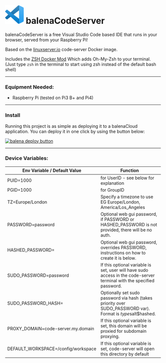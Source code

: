 # <img src="logo.png" alt="vs code logo" width="60" /> balenaCodeServer

balenaCodeServer is a free Visual Studio Code based IDE that runs in your browser, served from your Raspberry Pi!

Based on the [linuxserver.io](https://github.com/linuxserver/docker-code-server) code-server Docker image.

Includes the [ZSH Docker Mod](https://github.com/linuxserver/docker-mods/tree/code-server-zsh) Which adds Oh-My-Zsh to your terminal. (Just type `zsh` in the terminal to start using zsh instead of the default bash shell)

---

### Equipment Needed:
* Raspberry Pi (tested on Pi3 B+ and Pi4)
---
### Install
Running this project is as simple as deploying it to a balenaCloud application. You can deploy it in one click by using the button below:

[![balena deploy button](https://www.balena.io/deploy.svg)](https://dashboard.balena-cloud.com/deploy?repoUrl=https://github.com/SamEureka/balenaCodeServer)

---
### Device Variables:
|Env Variable / Default Value|Function|
|---|---|
|PUID=1000|for UserID - see below for explanation|
|PGID=1000|for GroupID|
|TZ=Europe/London| Specify a timezone to use EG Europe/London, America/Los_Angeles|
|PASSWORD=password|Optional web gui password, if PASSWORD or HASHED_PASSWORD is not provided, there will be no auth.|
|HASHED_PASSWORD=|Optional web gui password, overrides PASSWORD, instructions on how to create it is below.|
|SUDO_PASSWORD=password|If this optional variable is set, user will have sudo access in the code-server terminal with the specified password.|
|SUDO_PASSWORD_HASH=|Optionally set sudo password via hash (takes priority over SUDO_PASSWORD var). Format is $type$salt$hashed.|
|PROXY_DOMAIN=code-server.my.domain|If this optional variable is set, this domain will be proxied for subdomain proxying.|
|DEFAULT_WORKSPACE=/config/workspace|If this optional variable is set, code-server will open this directory by default|